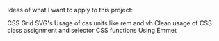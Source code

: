 Ideas of what I want to apply to this project:

CSS Grid
SVG's
Usage of css units like rem and vh
Clean usage of CSS class assignment and selector
CSS functions
Using Emmet
